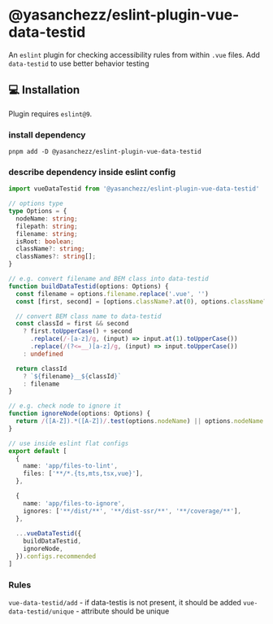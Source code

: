 # @yasanchezz/eslint-plugin-vue-data-testid

An `eslint` plugin for checking accessibility rules from within `.vue` files. Add `data-testid` to use better behavior testing

## 💻 Installation

Plugin requires `eslint@9`.

### install dependency

`pnpm add -D @yasanchezz/eslint-plugin-vue-data-testid`

### describe dependency inside eslint config

```typescript
import vueDataTestid from '@yasanchezz/eslint-plugin-vue-data-testid'

// options type
type Options = {
  nodeName: string;
  filepath: string;
  filename: string;
  isRoot: boolean;
  className?: string;
  classNames?: string[];
}

// e.g. convert filename and BEM class into data-testid
function buildDataTestid(options: Options) {
  const filename = options.filename.replace('.vue', '')
  const [first, second] = [options.className?.at(0), options.className?.slice(1)]

  // convert BEM class name to data-testid
  const classId = first && second
    ? first.toUpperCase() + second
      .replace(/-[a-z]/g, (input) => input.at(1).toUpperCase())
      .replace(/(?<=__)[a-z]/g, (input) => input.toUpperCase())
    : undefined

  return classId
    ? `${filename}__${classId}`
    : filename
}

// e.g. check node to ignore it
function ignoreNode(options: Options) {
  return /([A-Z]).*([A-Z])/.test(options.nodeName) || options.nodeName.includes('-')
}

// use inside eslint flat configs
export default [
  {
    name: 'app/files-to-lint',
    files: ['**/*.{ts,mts,tsx,vue}'],
  },

  {
    name: 'app/files-to-ignore',
    ignores: ['**/dist/**', '**/dist-ssr/**', '**/coverage/**'],
  },
  
  ...vueDataTestid({
    buildDataTestid,
    ignoreNode,
  }).configs.recommended
]
```

### Rules
`vue-data-testid/add` - if data-testis is not present, it should be added
`vue-data-testid/unique` - attribute should be unique
